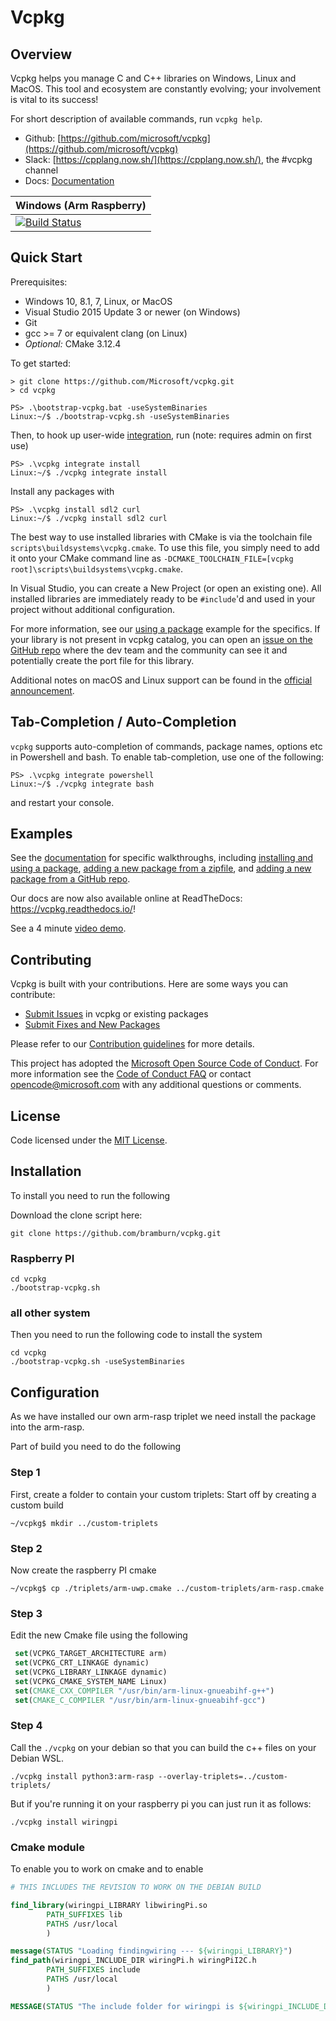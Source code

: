 # Vcpkg

## Overview
Vcpkg helps you manage C and C++ libraries on Windows, Linux and MacOS. This tool and ecosystem are constantly evolving; your involvement is vital to its success!

For short description of available commands, run `vcpkg help`.

* Github: [https://github.com/microsoft/vcpkg](https://github.com/microsoft/vcpkg)
* Slack: [https://cpplang.now.sh/](https://cpplang.now.sh/), the #vcpkg channel
* Docs: [Documentation](docs/index.md)

| Windows (Arm Raspberry)  |
| ------------- |
| [![Build Status](https://dev.azure.com/nitr021/vcpkg%20and%20WiringPi%20build%20test/_apis/build/status/vcpkg-Windows-master-CI?branchName=master)](https://dev.azure.com/vcpkg/public/_build/latest?definitionId=9&branchName=master) |

## Quick Start
Prerequisites:
- Windows 10, 8.1, 7, Linux, or MacOS
- Visual Studio 2015 Update 3 or newer (on Windows)
- Git
- gcc >= 7 or equivalent clang (on Linux)
- *Optional:* CMake 3.12.4

To get started:
```
> git clone https://github.com/Microsoft/vcpkg.git
> cd vcpkg

PS> .\bootstrap-vcpkg.bat -useSystemBinaries
Linux:~/$ ./bootstrap-vcpkg.sh -useSystemBinaries
```




Then, to hook up user-wide [integration](docs/users/integration.md), run (note: requires admin on first use)
```
PS> .\vcpkg integrate install
Linux:~/$ ./vcpkg integrate install
```

Install any packages with
```
PS> .\vcpkg install sdl2 curl
Linux:~/$ ./vcpkg install sdl2 curl
```

The best way to use installed libraries with CMake is via the toolchain file `scripts\buildsystems\vcpkg.cmake`. To use this file, you simply need to add it onto your CMake command line as `-DCMAKE_TOOLCHAIN_FILE=[vcpkg root]\scripts\buildsystems\vcpkg.cmake`.

In Visual Studio, you can create a New Project (or open an existing one). All installed libraries are immediately ready to be `#include`'d and used in your project without additional configuration.

For more information, see our [using a package](docs/examples/installing-and-using-packages.md) example for the specifics. If your library is not present in vcpkg catalog, you can open an [issue on the GitHub repo](https://github.com/microsoft/vcpkg/issues) where the dev team and the community can see it and potentially create the port file for this library.

Additional notes on macOS and Linux support can be found in the [official announcement](https://blogs.msdn.microsoft.com/vcblog/2018/04/24/announcing-a-single-c-library-manager-for-linux-macos-and-windows-vcpkg/).

## Tab-Completion / Auto-Completion
`vcpkg` supports auto-completion of commands, package names, options etc in Powershell and bash. To enable tab-completion, use one of the following:
```
PS> .\vcpkg integrate powershell
Linux:~/$ ./vcpkg integrate bash
```
and restart your console.


## Examples
See the [documentation](docs/index.md) for specific walkthroughs, including [installing and using a package](docs/examples/installing-and-using-packages.md), [adding a new package from a zipfile](docs/examples/packaging-zipfiles.md), and [adding a new package from a GitHub repo](docs/examples/packaging-github-repos.md).

Our docs are now also available online at ReadTheDocs: <https://vcpkg.readthedocs.io/>!

See a 4 minute [video demo](https://www.youtube.com/watch?v=y41WFKbQFTw).

## Contributing
Vcpkg is built with your contributions. Here are some ways you can contribute:

* [Submit Issues](https://github.com/Microsoft/vcpkg/issues) in vcpkg or existing packages
* [Submit Fixes and New Packages](https://github.com/Microsoft/vcpkg/pulls)

Please refer to our [Contribution guidelines](CONTRIBUTING.md) for more details.

This project has adopted the [Microsoft Open Source Code of Conduct](https://opensource.microsoft.com/codeofconduct/). For more information see the [Code of Conduct FAQ](https://opensource.microsoft.com/codeofconduct/faq/) or contact [opencode@microsoft.com](mailto:opencode@microsoft.com) with any additional questions or comments.

## License

Code licensed under the [MIT License](LICENSE.txt).


## Installation

To install you need to run the following

Download the clone script here:

```shell script
git clone https://github.com/bramburn/vcpkg.git
```

### Raspberry PI

```shell script
cd vcpkg
./bootstrap-vcpkg.sh
```

### all other system

Then you need to run the following code to install the system

```shell script
cd vcpkg
./bootstrap-vcpkg.sh -useSystemBinaries
```

## Configuration

As we have installed our own arm-rasp triplet we need install the package into the arm-rasp.

Part of build you need to do the following

### Step 1

First, create a folder to contain your custom triplets:
Start off by creating a custom build

```shell script
~/vcpkg$ mkdir ../custom-triplets
```

### Step 2

Now create the raspberry PI cmake

```shell script
~/vcpkg$ cp ./triplets/arm-uwp.cmake ../custom-triplets/arm-rasp.cmake
```

### Step 3

Edit the new Cmake file using the following

```cmake
 set(VCPKG_TARGET_ARCHITECTURE arm)
 set(VCPKG_CRT_LINKAGE dynamic)
 set(VCPKG_LIBRARY_LINKAGE dynamic)
 set(VCPKG_CMAKE_SYSTEM_NAME Linux)
 set(CMAKE_CXX_COMPILER "/usr/bin/arm-linux-gnueabihf-g++")
 set(CMAKE_C_COMPILER "/usr/bin/arm-linux-gnueabihf-gcc")
```

### Step 4

Call the `./vcpkg` on your debian so that you can build the c++ files on your Debian WSL.

```shell script
./vcpkg install python3:arm-rasp --overlay-triplets=../custom-triplets/
```

But if you're running it on your raspberry pi you can just run it as follows:

```shell script
./vcpkg install wiringpi
```


### Cmake module
To enable you to work on cmake and to enable

```cmake
# THIS INCLUDES THE REVISION TO WORK ON THE DEBIAN BUILD

find_library(wiringpi_LIBRARY libwiringPi.so
        PATH_SUFFIXES lib
        PATHS /usr/local
        )

message(STATUS "Loading findingwiring --- ${wiringpi_LIBRARY}")
find_path(wiringpi_INCLUDE_DIR wiringPi.h wiringPiI2C.h
        PATH_SUFFIXES include
        PATHS /usr/local
        )

MESSAGE(STATUS "The include folder for wiringpi is ${wiringpi_INCLUDE_DIR}")
```